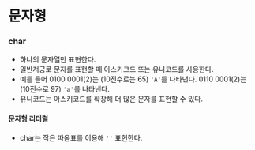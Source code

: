 # 문자형

### char

- 하나의 문자열만 표현한다.
- 일반저긍로 문자를 표현할 때 아스키코드 또는 유니코드를 사용한다.
- 예를 들어 0100 0001(2)는 (10진수로는 65) `'A'`를 나타낸다. 0110 0001(2)는 (10진수로 97) `'a'`를 나타낸다.
- 유니코드는 아스키코드를 확장해 더 많은 문자를 표현할 수 있다.

#### 문자형 리터럴

- char는 작은 따옴표를 이용해 `''` 표현한다.
